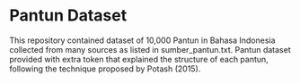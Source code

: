 # Pantun Dataset

This repository contained dataset of 10,000 Pantun in Bahasa Indonesia collected from many sources as listed in sumber_pantun.txt. Pantun dataset provided with extra token that explained the structure of each pantun, following the technique proposed by Potash (2015).
